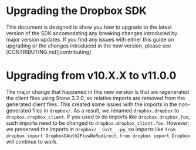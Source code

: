 # Upgrading the Dropbox SDK

This document is designed to show you how to upgrade to the latest version of the SDK accomodating any breaking changes introduced by major version updates.  If you find any issues with either this guide on upgrading or the changes introduced in the new version, please see [CONTRIBUTING.md][contributing]

# Upgrading from v10.X.X to v11.0.0
The major change that happened in this new version is that we regenerated the client files using Stone 3.2.0,
so relative imports are removed from the generated client files.
This created some issues with the imports in the non-generated files in `dropbox/`.
As a result, we renamed `dropbox.dropbox` to
`dropbox.dropbox_client`. If you used to do imports like `dropbox.dropbox.foo`, such imports need to be changed to `dropbox.dropbox_client.foo`.
However, we preserved the imports in `dropbox/__init__.py`, so imports like `from dropbox import DropboxOAuth2FlowNoRedirect`,
`from dropbox import Dropbox` will continue to work.
